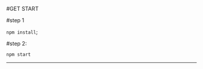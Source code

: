 #GET START
                                                                       
#step 1

`npm install`;

#step 2:

`npm start`

---------------------
